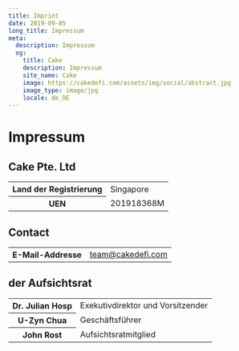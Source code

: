 ```yaml
---
title: Imprint
date: 2019-09-05
long_title: Impressum
meta:
  description: Impressum
  og:
    title: Cake
    description: Impressum
    site_name: Cake
    image: https://cakedefi.com/assets/img/social/abstract.jpg
    image_type: image/jpg
    locale: de_DE
---
```


# Impressum

## Cake Pte. Ltd

<table>
  <tr>
    <th>Land der Registrierung</th>
    <td>Singapore</td>
  </tr>
  <tr>
    <th>UEN</th>
    <td>201918368M</td>
  </tr>
</table>

## Contact

<table>
  <tr>
    <th>E-Mail-Addresse</th>
    <td><a href="mailtto:team@cakedefi.com">team@cakedefi.com</a></td>
  </tr>
</table>

## der Aufsichtsrat

<table>
  <tr>
    <th>Dr. Julian Hosp</th>
    <td>Exekutivdirektor und Vorsitzender</td>
  </tr>
  <tr>
    <th>U-Zyn Chua</th>
    <td>Geschäftsführer</td>
  </tr>
  <tr>
    <th>John Rost</th>
    <td>Aufsichtsratmitglied</td>
  </tr>
</table>